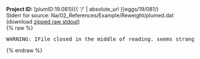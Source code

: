**Project ID:** [plumID:19.081]({{ '/' | absolute_url }}eggs/19/081/)  
Stderr for source:  Na/02_References/Example/Reweight/plumed.dat   
(download [zipped raw stdout](plumed.dat.plumed.stdout.txt.zip))  
{% raw %}
<pre>
WARNING: IFile closed in the middle of reading. seems strange!
</pre>
{% endraw %}

